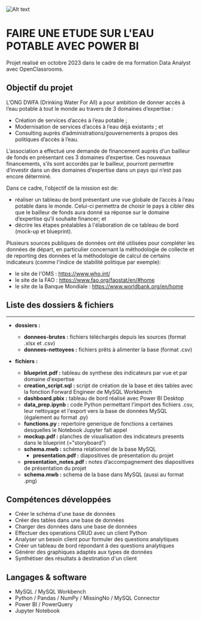 
![Alt text](dwfa_logo_small-1.jpg)


# FAIRE UNE ETUDE SUR L'EAU POTABLE AVEC POWER BI

Projet realisé en octobre 2023 dans le cadre de ma formation Data Analyst avec OpenClassrooms.

## Objectif du projet

L’ONG DWFA (Drinking Water For All) a pour ambition de donner accès à l’eau potable à tout le monde au travers de 3 domaines d’expertise :
- Création de services d’accès à l’eau potable ;
- Modernisation de services d’accès à l’eau déjà existants ; et
- Consulting auprès d’administrations/gouvernements à propos des politiques d’accès à l’eau.

L’association a effectué une demande de financement auprès d’un bailleur de fonds en présentant ces 3 domaines d’expertise. Ces nouveaux financements, s’ils sont accordés par le bailleur, pourront permettre d’investir dans un des domaines d’expertise dans un pays qui n’est pas encore déterminé.

Dans ce cadre, l'objectif de la mission est de:
- réaliser un tableau de bord présentant une vue globale de l’accès à l’eau potable dans le monde. Celui-ci permettra de choisir le pays à cibler dès que le bailleur de fonds aura donné sa réponse sur le domaine d’expertise qu’il souhaite financer; et
- décrire les étapes préalables à l'élaboration de ce tableau de bord (mock-up et blueprint).

Plusieurs sources publiques de données ont été utilisées pour compléter les données de départ, en particulier concernant la méthodologie de collecte et de reporting des données et la méthodologie de calcul de certains indicateurs (comme l'indice de stabilité politique par exemple):
- le site de l'OMS : https://www.who.int/
- le site de la FAO : https://www.fao.org/faostat/en/#home
- le site de la Banque Mondiale : https://www.worldbank.org/en/home



## Liste des dossiers & fichiers
***
* **dossiers :**
  - **donnees-brutes :** fichiers téléchargés depuis les sources (format .xlsx et .csv)
  - **donnees-nettoyees :** fichiers prêts à alimenter la base (format .csv)
 


* **fichiers :**
	- **blueprint.pdf :** tableau de synthese des indicateurs par vue et par domaine d'expertise
	- **creation_script.sql :** script de création de la base et des tables avec la fonction Forward Engineer de MySQL Workbench
  - **dashboard.pbix :** tableau de bord réalisé avec Power BI Desktop
  - **data_prep.ipynb :** code Python permettant l'import des fichiers .csv, leur nettoyage et l'export vers la base de données MySQL (également au format .py)
  - **functions.py :** repertoire generique de fonctions a certaines desquelles le Notebook Jupyter fait appel
  - **mockup.pdf :** planches de visualisation des indicateurs presents dans le blueprint (="storyboard")
  - **schema.mwb :** schéma relationnel de la base MySQL
	- **presentation.pdf :** diapositives de présentation du projet
  - **presentation_notes.pdf :** notes d’accompagnement des diapositives de présentation du projet
  - **schema.mwb :** schema de la base dans MySQL (aussi au format .png)


## Compétences développées
* Créer le schéma d'une base de données
* Créer des tables dans une base de données
* Charger des données dans une base de données
* Effectuer des operations CRUD avec un client Python
* Analyser un besoin client pour formuler des questions analytiques
* Créer un tableau de bord répondant à des questions analytiques
* Générer des graphiques adaptés aux types de données
* Synthétiser des résultats à destination d'un client



## Langages & software
* MySQL / MySQL Workbench
* Python / Pandas / NumPy / MissingNo / MySQL Connector
* Power BI / PowerQuery
* Jupyter Notebook








